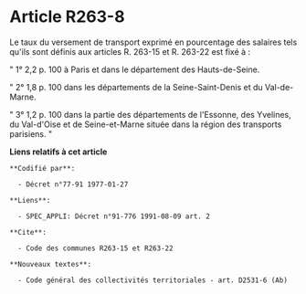 # Article R263-8

Le taux du versement de transport exprimé en pourcentage des salaires tels qu'ils sont définis aux articles R. 263-15 et R.
263-22 est fixé à :

" 1° 2,2 p. 100 à Paris et dans le département des Hauts-de-Seine.

" 2° 1,8 p. 100 dans les départements de la Seine-Saint-Denis et du Val-de-Marne.

" 3° 1,2 p. 100 dans la partie des départements de l'Essonne, des Yvelines, du Val-d'Oise et de Seine-et-Marne située dans la
région des transports parisiens. "

**Liens relatifs à cet article**

	**Codifié par**:

	  - Décret n°77-91 1977-01-27

	**Liens**:

	  - SPEC_APPLI: Décret n°91-776 1991-08-09 art. 2

	**Cite**:

	  - Code des communes R263-15 et R263-22

	**Nouveaux textes**:

	  - Code général des collectivités territoriales - art. D2531-6 (Ab)
